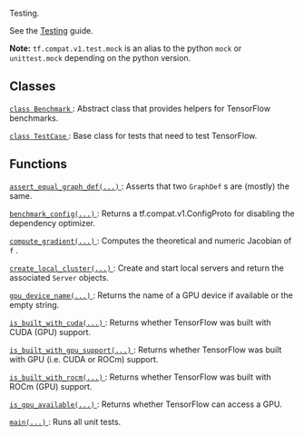 Testing.

See the [Testing](https://tensorflow.org/api_docs/python/tf/test) guide.


**Note:**   `tf.compat.v1.test.mock`  is an alias to the python  `mock`  or `unittest.mock`  depending on the python version.


## Classes
[ `class Benchmark` ](https://tensorflow.google.cn/api_docs/python/tf/test/Benchmark): Abstract class that provides helpers for TensorFlow benchmarks.

[ `class TestCase` ](https://tensorflow.google.cn/api_docs/python/tf/test/TestCase): Base class for tests that need to test TensorFlow.

## Functions
[ `assert_equal_graph_def(...)` ](https://tensorflow.google.cn/api_docs/python/tf/test/assert_equal_graph_def): Asserts that two  `GraphDef` s are (mostly) the same.

[ `benchmark_config(...)` ](https://tensorflow.google.cn/api_docs/python/tf/test/benchmark_config): Returns a tf.compat.v1.ConfigProto for disabling the dependency optimizer.

[ `compute_gradient(...)` ](https://tensorflow.google.cn/api_docs/python/tf/test/compute_gradient): Computes the theoretical and numeric Jacobian of  `f` .

[ `create_local_cluster(...)` ](https://tensorflow.google.cn/api_docs/python/tf/test/create_local_cluster): Create and start local servers and return the associated  `Server`  objects.

[ `gpu_device_name(...)` ](https://tensorflow.google.cn/api_docs/python/tf/test/gpu_device_name): Returns the name of a GPU device if available or the empty string.

[ `is_built_with_cuda(...)` ](https://tensorflow.google.cn/api_docs/python/tf/test/is_built_with_cuda): Returns whether TensorFlow was built with CUDA (GPU) support.

[ `is_built_with_gpu_support(...)` ](https://tensorflow.google.cn/api_docs/python/tf/test/is_built_with_gpu_support): Returns whether TensorFlow was built with GPU (i.e. CUDA or ROCm) support.

[ `is_built_with_rocm(...)` ](https://tensorflow.google.cn/api_docs/python/tf/test/is_built_with_rocm): Returns whether TensorFlow was built with ROCm (GPU) support.

[ `is_gpu_available(...)` ](https://tensorflow.google.cn/api_docs/python/tf/test/is_gpu_available): Returns whether TensorFlow can access a GPU.

[ `main(...)` ](https://tensorflow.google.cn/api_docs/python/tf/test/main): Runs all unit tests.

